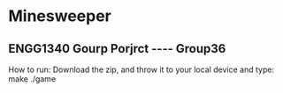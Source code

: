 # Minesweeper
## ENGG1340 Gourp Porjrct ---- Group36

How to run:
Download the zip, and throw it to your local device and type: 
make
./game 
